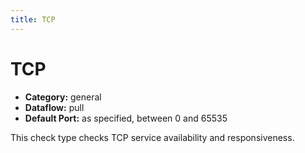 ```yaml
---
title: TCP
---
```


# TCP

 * **Category:** general
 * **Dataflow:** pull
 * **Default Port:** as specified, between 0 and 65535

This check type checks TCP service availability and responsiveness.
